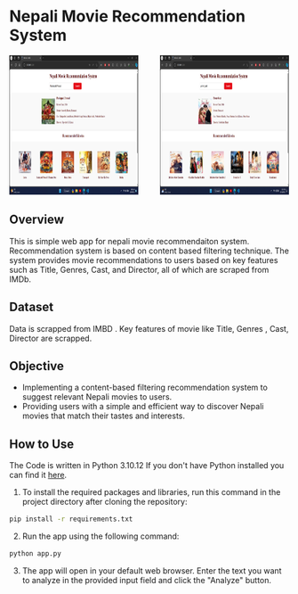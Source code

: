 # Nepali Movie Recommendation System

<p float="left">
  <img src="static/dem1.png" width="46%"  height="250" />
  &nbsp;&nbsp;&nbsp;&nbsp;&nbsp;&nbsp;&nbsp;&nbsp;
  <img src="static/dem2.png" width="46%"  height="250" />
</p>

## Overview
This is simple web app for nepali movie recommendaiton system. Recommendation system is based on content based filtering technique. 
The system provides movie recommendations to users based on key features such as Title, Genres, Cast, and Director, all of which are scraped from IMDb.

## Dataset
Data is scrapped from IMBD . Key features of movie like Title, Genres , Cast, Director are scrapped. 

## Objective
<ul style="list-style-type: disc;">
  <li>Implementing a content-based filtering recommendation system to suggest relevant Nepali movies to users.</li>
  <li>Providing users with a simple and efficient way to discover Nepali movies that match their tastes and interests.</li>
</ul>


## How to Use
The Code is written in Python  3.10.12  If you don't have Python installed you can find it [here](https://www.python.org/downloads/).
1. To install the required packages and libraries, run this command in the project directory after cloning the repository:
  ```bash
pip install -r requirements.txt
  ```
2. Run the app using the following command:
 ```bash
 python app.py
   ```
3. The app will open in your default web browser. Enter the text you want to analyze in the provided input field and click the "Analyze" button.


